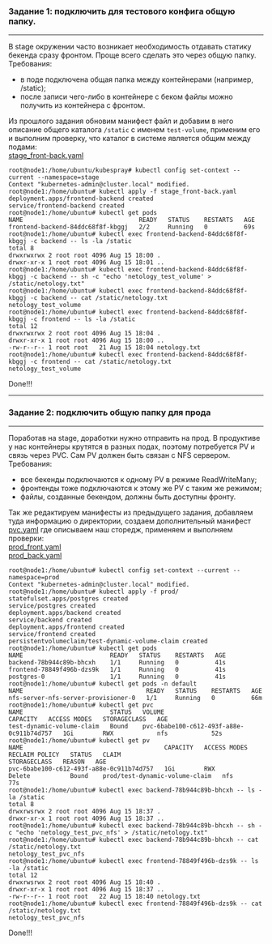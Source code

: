 ### Задание 1: подключить для тестового конфига общую папку.  

---
В stage окружении часто возникает необходимость отдавать статику 
бекенда сразу фронтом. Проще всего сделать это через общую папку.   
Требования:  
* в поде подключена общая папка между контейнерами (например, /static);  
* после записи чего-либо в контейнере с беком файлы можно получить из 
контейнера с фронтом.  


Из прошлого задания обновим манифест файл и добавим в 
него описание общего каталога `/static` с именем 
`test-volume`, применим его и выполним проверку, что каталог в системе
является общим между подами:  
[stage_front-back.yaml](stage_front-back.yaml)  
```commandline
root@node1:/home/ubuntu/kubespray# kubectl config set-context --current --namespace=stage
Context "kubernetes-admin@cluster.local" modified.
root@node1:/home/ubuntu# kubectl apply -f stage_front-back.yaml 
deployment.apps/frontend-backend created
service/frontend-backend created
root@node1:/home/ubuntu# kubectl get pods
NAME                                READY   STATUS    RESTARTS   AGE
frontend-backend-84ddc68f8f-kbggj   2/2     Running   0          69s
root@node1:/home/ubuntu# kubectl exec frontend-backend-84ddc68f8f-kbggj -c backend -- ls -la /static
total 8
drwxrwxrwx 2 root root 4096 Aug 15 18:00 .
drwxr-xr-x 1 root root 4096 Aug 15 18:01 ..
root@node1:/home/ubuntu# kubectl exec frontend-backend-84ddc68f8f-kbggj -c backend -- sh -c "echo 'netology_test_volume' > /static/netology.txt"
root@node1:/home/ubuntu# kubectl exec frontend-backend-84ddc68f8f-kbggj -c backend -- cat /static/netology.txt
netology_test_volume
root@node1:/home/ubuntu# kubectl exec frontend-backend-84ddc68f8f-kbggj -c frontend -- ls -la /static
total 12
drwxrwxrwx 2 root root 4096 Aug 15 18:04 .
drwxr-xr-x 1 root root 4096 Aug 15 18:00 ..
-rw-r--r-- 1 root root   21 Aug 15 18:04 netology.txt
root@node1:/home/ubuntu# kubectl exec frontend-backend-84ddc68f8f-kbggj -c frontend -- cat /static/netology.txt
netology_test_volume
```
Done!!!  

---
### Задание 2: подключить общую папку для прода  

---
Поработав на stage, доработки нужно отправить на прод. В продуктиве 
у нас контейнеры крутятся в разных подах, поэтому потребуется PV и 
связь через PVC. Сам PV должен быть связан с NFS сервером. 
Требования:  
* все бекенды подключаются к одному PV в режиме ReadWriteMany;  
* фронтенды тоже подключаются к этому же PV с таким же режимом;  
* файлы, созданные бекендом, должны быть доступны фронту.  

Так же редактируем манифесты из предыдущего задания, добавляем туда 
информацию о директории, создаем дополнительный манифест 
[pvc.yaml](pvc.yaml) где описываем наш сторедж, применяем и выполняем 
проверки:  
[prod_front.yaml](prod_front.yaml)  
[prod_back.yaml](prod_back.yaml)
```commandline
root@node1:/home/ubuntu# kubectl config set-context --current --namespace=prod
Context "kubernetes-admin@cluster.local" modified.
root@node1:/home/ubuntu# kubectl apply -f prod/
statefulset.apps/postgres created
service/postgres created
deployment.apps/backend created
service/backend created
deployment.apps/frontend created
service/frontend created
persistentvolumeclaim/test-dynamic-volume-claim created
root@node1:/home/ubuntu# kubectl get pods
NAME                        READY   STATUS    RESTARTS   AGE
backend-78b944c89b-bhcxh    1/1     Running   0          41s
frontend-78849f496b-dzs9k   1/1     Running   0          41s
postgres-0                  1/1     Running   0          41s
root@node1:/home/ubuntu# kubectl get pods -n default
NAME                                  READY   STATUS    RESTARTS   AGE
nfs-server-nfs-server-provisioner-0   1/1     Running   0          66m
root@node1:/home/ubuntu# kubectl get pvc
NAME                        STATUS   VOLUME                                     CAPACITY   ACCESS MODES   STORAGECLASS   AGE
test-dynamic-volume-claim   Bound    pvc-6babe100-c612-493f-a88e-0c911b74d757   1Gi        RWX            nfs            52s
root@node1:/home/ubuntu# kubectl get pv
NAME                                       CAPACITY   ACCESS MODES   RECLAIM POLICY   STATUS   CLAIM                            STORAGECLASS   REASON   AGE
pvc-6babe100-c612-493f-a88e-0c911b74d757   1Gi        RWX            Delete           Bound    prod/test-dynamic-volume-claim   nfs                     77s
root@node1:/home/ubuntu# kubectl exec backend-78b944c89b-bhcxh -- ls -la /static
total 8
drwxrwsrwx 2 root root 4096 Aug 15 18:37 .
drwxr-xr-x 1 root root 4096 Aug 15 18:37 ..
root@node1:/home/ubuntu# kubectl exec backend-78b944c89b-bhcxh -- sh -c "echo 'netology_test_pvc_nfs' > /static/netology.txt"
root@node1:/home/ubuntu# kubectl exec backend-78b944c89b-bhcxh -- cat /static/netology.txt
netology_test_pvc_nfs
root@node1:/home/ubuntu# kubectl exec frontend-78849f496b-dzs9k -- ls -la /static
total 12
drwxrwsrwx 2 root root 4096 Aug 15 18:40 .
drwxr-xr-x 1 root root 4096 Aug 15 18:37 ..
-rw-r--r-- 1 root root   22 Aug 15 18:40 netology.txt
root@node1:/home/ubuntu# kubectl exec frontend-78849f496b-dzs9k -- cat /static/netology.txt
netology_test_pvc_nfs
```
Done!!!
